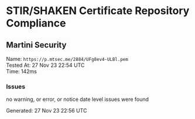 # STIR/SHAKEN Certificate Repository Compliance

## Martini Security

Name: `https://p.mtsec.me/2884/UFg8ev4-ULBl.pem`\
Tested At: 27 Nov 23 22:54 UTC\
Time: 142ms

### Issues

no warning, or error, or notice date level issues were found

Generated: 27 Nov 23 22:56 UTC